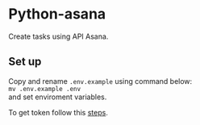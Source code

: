 # Python-asana

Create tasks using API Asana.

## Set up

Copy and rename `.env.example` using command below:  
`mv .env.example .env`  
and set enviroment variables.

To get token follow this [steps](https://asana.com/guide/help/api/api).